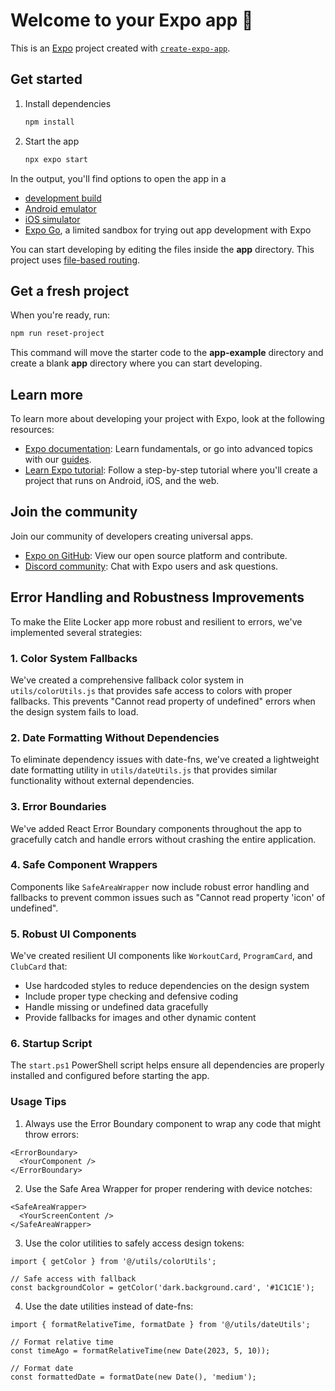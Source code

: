 # Welcome to your Expo app 👋

This is an [Expo](https://expo.dev) project created with [`create-expo-app`](https://www.npmjs.com/package/create-expo-app).

## Get started

1. Install dependencies

   ```bash
   npm install
   ```

2. Start the app

   ```bash
   npx expo start
   ```

In the output, you'll find options to open the app in a

- [development build](https://docs.expo.dev/develop/development-builds/introduction/)
- [Android emulator](https://docs.expo.dev/workflow/android-studio-emulator/)
- [iOS simulator](https://docs.expo.dev/workflow/ios-simulator/)
- [Expo Go](https://expo.dev/go), a limited sandbox for trying out app development with Expo

You can start developing by editing the files inside the **app** directory. This project uses [file-based routing](https://docs.expo.dev/router/introduction).

## Get a fresh project

When you're ready, run:

```bash
npm run reset-project
```

This command will move the starter code to the **app-example** directory and create a blank **app** directory where you can start developing.

## Learn more

To learn more about developing your project with Expo, look at the following resources:

- [Expo documentation](https://docs.expo.dev/): Learn fundamentals, or go into advanced topics with our [guides](https://docs.expo.dev/guides).
- [Learn Expo tutorial](https://docs.expo.dev/tutorial/introduction/): Follow a step-by-step tutorial where you'll create a project that runs on Android, iOS, and the web.

## Join the community

Join our community of developers creating universal apps.

- [Expo on GitHub](https://github.com/expo/expo): View our open source platform and contribute.
- [Discord community](https://chat.expo.dev): Chat with Expo users and ask questions.

## Error Handling and Robustness Improvements

To make the Elite Locker app more robust and resilient to errors, we've implemented several strategies:

### 1. Color System Fallbacks

We've created a comprehensive fallback color system in `utils/colorUtils.js` that provides safe access to colors with proper fallbacks. This prevents "Cannot read property of undefined" errors when the design system fails to load.

### 2. Date Formatting Without Dependencies

To eliminate dependency issues with date-fns, we've created a lightweight date formatting utility in `utils/dateUtils.js` that provides similar functionality without external dependencies.

### 3. Error Boundaries

We've added React Error Boundary components throughout the app to gracefully catch and handle errors without crashing the entire application.

### 4. Safe Component Wrappers

Components like `SafeAreaWrapper` now include robust error handling and fallbacks to prevent common issues such as "Cannot read property 'icon' of undefined".

### 5. Robust UI Components

We've created resilient UI components like `WorkoutCard`, `ProgramCard`, and `ClubCard` that:
- Use hardcoded styles to reduce dependencies on the design system
- Include proper type checking and defensive coding
- Handle missing or undefined data gracefully
- Provide fallbacks for images and other dynamic content

### 6. Startup Script

The `start.ps1` PowerShell script helps ensure all dependencies are properly installed and configured before starting the app.

### Usage Tips

1. Always use the Error Boundary component to wrap any code that might throw errors:

```tsx
<ErrorBoundary>
  <YourComponent />
</ErrorBoundary>
```

2. Use the Safe Area Wrapper for proper rendering with device notches:

```tsx
<SafeAreaWrapper>
  <YourScreenContent />
</SafeAreaWrapper>
```

3. Use the color utilities to safely access design tokens:

```tsx
import { getColor } from '@/utils/colorUtils';

// Safe access with fallback
const backgroundColor = getColor('dark.background.card', '#1C1C1E');
```

4. Use the date utilities instead of date-fns:

```tsx
import { formatRelativeTime, formatDate } from '@/utils/dateUtils';

// Format relative time
const timeAgo = formatRelativeTime(new Date(2023, 5, 10));

// Format date
const formattedDate = formatDate(new Date(), 'medium');
```
